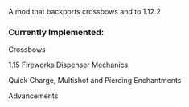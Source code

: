 A mod that backports crossbows and to 1.12.2

### Currently Implemented:

Crossbows

1.15 Fireworks Dispenser Mechanics

Quick Charge, Multishot and Piercing Enchantments

Advancements
